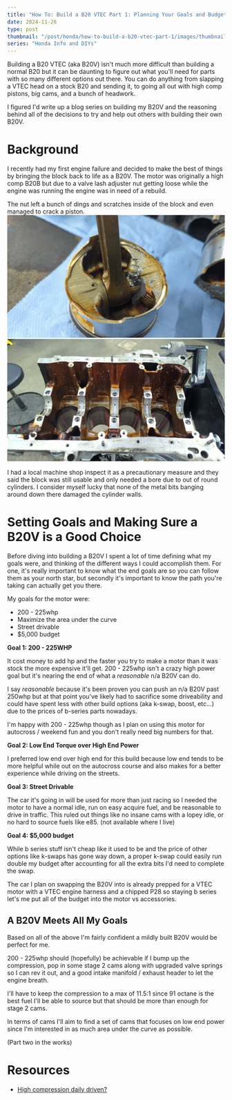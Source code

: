 ```yaml
---
title: "How To: Build a B20 VTEC Part 1: Planning Your Goals and Budget"
date: 2024-11-26
type: post
thumbnail: "/post/honda/how-to-build-a-b20-vtec-part-1/images/thumbnail.jpg"
series: "Honda Info and DIYs"
---
```


Building a B20 VTEC (aka B20V) isn't much more difficult than building a normal B20 but it can be daunting to figure out what you'll need for parts with so many different options out there. You can do anything from slapping a VTEC head on a stock B20 and sending it, to going all out with high comp pistons, big cams, and a bunch of headwork.

I figured I'd write up a blog series on building my B20V and the reasoning behind all of the decisions to try and help out others with building their own B20V.

# Background

I recently had my first engine failure and decided to make the best of things by bringing the block back to life as a B20V. The motor was originally a high comp B20B but due to a valve lash adjuster nut getting loose while the engine was running the engine was in need of a rebuild.

The nut left a bunch of dings and scratches inside of the block and even managed to crack a piston.
![](./images/2.jpg)
![](./images/3.jpg)

I had a local machine shop inspect it as a precautionary measure and they said the block was still usable and only needed a bore due to out of round cylinders. I consider myself lucky that none of the metal bits banging around down there damaged the cylinder walls.

# Setting Goals and Making Sure a B20V is a Good Choice

Before diving into building a B20V I spent a lot of time defining what my goals were, and thinking of the different ways I could accomplish them. For one, it's really important to know what the end goals are so you can follow them as your north star, but secondly it's important to know the path you're taking can actually get you there.

My goals for the motor were:
- 200 - 225whp
- Maximize the area under the curve
- Street drivable
- $5,000 budget

**Goal 1: 200 - 225WHP**

It cost money to add hp and the faster you try to make a motor than it was stock the more expensive it'll get. 200 - 225whp isn't a crazy high power goal but it's nearing the end of what a _reasonable_ n/a B20V can do. 

I say _reasonable_ because it's been proven you can push an n/a B20V past 250whp but at that point you've likely had to sacrifice some driveability and could have spent less with other build options (aka k-swap, boost, etc...) due to the prices of b-series parts nowadays. 

I'm happy with 200 - 225whp though as I plan on using this motor for autocross / weekend fun and you don't really need big numbers for that.

**Goal 2: Low End Torque over High End Power**

I preferred low end over high end for this build because low end tends to be more helpful while out on the autocross course and also makes for a better experience while driving on the streets. 

**Goal 3: Street Drivable**

The car it's going in will be used for more than just racing so I needed the motor to have a normal idle, run on easy acquire fuel, and be reasonable to drive in traffic. This ruled out things like no insane cams with a lopey idle, or no hard to source fuels like e85. (not available where I live)

**Goal 4: $5,000 budget**

While b series stuff isn't cheap like it used to be and the price of other options like k-swaps has gone way down, a proper k-swap could easily run double my budget after accounting for all the extra bits I'd need to complete the swap. 

The car I plan on swapping the B20V into is already prepped for a VTEC motor with a VTEC engine harness and a chipped P28 so staying b series let's me put all of the budget into the motor vs accessories.

## A B20V Meets All My Goals

Based on all of the above I'm fairly confident a mildly built B20V would be perfect for me. 

200 - 225whp should (hopefully) be achievable if I bump up the compression, pop in some stage 2 cams along with upgraded valve springs so I can rev it out, and a good intake manifold / exhaust header to let the engine breath.

I'll have to keep the compression to a max of 11.5:1 since 91 octane is the best fuel I'll be able to source but that should be more than enough for stage 2 cams.

In terms of cams I'll aim to find a set of cams that focuses on low end power since I'm interested in as much area under the curve as possible.

(Part two in the works)

# Resources
- [High compression daily driven?](https://honda-tech.com/forums/all-motor-naturally-aspirated-44/high-compression-daily-driven-2804592/#post43014749)